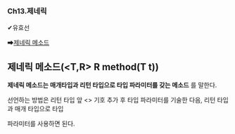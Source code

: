 ### Ch13.제네릭

✔유효선

➡[제네릭 메소드](#제네릭-메소드tr-r-methodt-t)

## 제네릭 메소드(<T,R> R method(T t))

**제네릭 메소드는 매개타입과 리턴 타입으로 타입 파라미터를 갖는 메소드** 를 말한다.

선언하는 방법은 리턴 타입 앞 <> 기호 추가 후 타입 파라미터를 기술한 다음, 리턴 타입과 매개 타입으로 타입

파라미터를 사용하면 된다.
